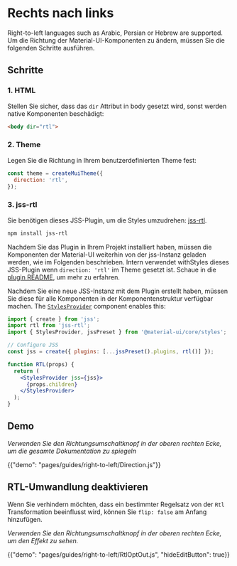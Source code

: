 # Rechts nach links

<p class="description">Right-to-left languages such as Arabic, Persian or Hebrew are supported. Um die Richtung der Material-UI-Komponenten zu ändern, müssen Sie die folgenden Schritte ausführen.</p>

## Schritte

### 1. HTML

Stellen Sie sicher, dass das `dir` Attribut in body gesetzt wird, sonst werden native Komponenten beschädigt:

```html
<body dir="rtl">
```

### 2. Theme

Legen Sie die Richtung in Ihrem benutzerdefinierten Theme fest:

```js
const theme = createMuiTheme({
  direction: 'rtl',
});
```

### 3. jss-rtl

Sie benötigen dieses JSS-Plugin, um die Styles umzudrehen: [jss-rtl](https://github.com/alitaheri/jss-rtl).

```sh
npm install jss-rtl
```

Nachdem Sie das Plugin in Ihrem Projekt installiert haben, müssen die Komponenten der Material-UI weiterhin von der jss-Instanz geladen werden, wie im Folgenden beschrieben. Intern verwendet withStyles dieses JSS-Plugin wenn `direction: 'rtl'` im Theme gesetzt ist. Schaue in die [plugin README](https://github.com/alitaheri/jss-rtl), um mehr zu erfahren.

Nachdem Sie eine neue JSS-Instanz mit dem Plugin erstellt haben, müssen Sie diese für alle Komponenten in der Komponentenstruktur verfügbar machen. The [`StylesProvider`](/styles/api/#stylesprovider) component enables this:

```jsx
import { create } from 'jss';
import rtl from 'jss-rtl';
import { StylesProvider, jssPreset } from '@material-ui/core/styles';

// Configure JSS
const jss = create({ plugins: [...jssPreset().plugins, rtl()] });

function RTL(props) {
  return (
    <StylesProvider jss={jss}>
      {props.children}
    </StylesProvider>
  );
}
```

## Demo

*Verwenden Sie den Richtungsumschaltknopf in der oberen rechten Ecke, um die gesamte Dokumentation zu spiegeln*

{{"demo": "pages/guides/right-to-left/Direction.js"}}

## RTL-Umwandlung deaktivieren

Wenn Sie verhindern möchten, dass ein bestimmter Regelsatz von der `Rtl` Transformation beeinflusst wird, können Sie `flip: false` am Anfang hinzufügen.

*Verwenden Sie den Richtungsumschaltknopf in der oberen rechten Ecke, um den Effekt zu sehen.*

{{"demo": "pages/guides/right-to-left/RtlOptOut.js", "hideEditButton": true}}